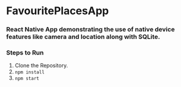 # FavouritePlacesApp

### React Native App demonstrating the use of native device features like camera and location along with SQLite.

### Steps to Run

1. Clone the Repository.
2. ```npm install```
3. ```npm start```
